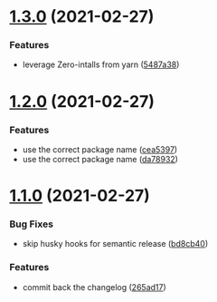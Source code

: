 # [1.3.0](https://github.com/e0ipso/ts-node-startkit/compare/v1.2.0...v1.3.0) (2021-02-27)


### Features

* leverage Zero-intalls from yarn ([5487a38](https://github.com/e0ipso/ts-node-startkit/commit/5487a389cef6c2c837a47ee9983209bfaa77cd8b))

# [1.2.0](https://github.com/e0ipso/ts-node-startkit/compare/v1.1.0...v1.2.0) (2021-02-27)


### Features

* use the correct package name ([cea5397](https://github.com/e0ipso/ts-node-startkit/commit/cea5397304d6661147095e32233ab26b52f231e2))
* use the correct package name ([da78932](https://github.com/e0ipso/ts-node-startkit/commit/da78932b7586202566e87f9fb0b6afacae79dcd3))

# [1.1.0](https://github.com/e0ipso/ts-node-startkit/compare/v1.0.0...v1.1.0) (2021-02-27)


### Bug Fixes

* skip husky hooks for semantic release ([bd8cb40](https://github.com/e0ipso/ts-node-startkit/commit/bd8cb40ea6d9c519a5ed57d55d7ea9612c63400e))


### Features

* commit back the changelog ([265ad17](https://github.com/e0ipso/ts-node-startkit/commit/265ad17c90e764ab5b4ad23ca11eae4e30facac7))

